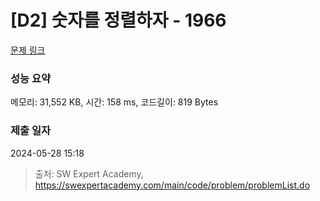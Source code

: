 # [D2] 숫자를 정렬하자 - 1966 

[문제 링크](https://swexpertacademy.com/main/code/problem/problemDetail.do?contestProbId=AV5PrmyKAWEDFAUq) 

### 성능 요약

메모리: 31,552 KB, 시간: 158 ms, 코드길이: 819 Bytes

### 제출 일자

2024-05-28 15:18



> 출처: SW Expert Academy, https://swexpertacademy.com/main/code/problem/problemList.do